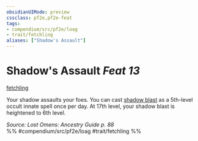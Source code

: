 ```yaml
---
obsidianUIMode: preview
cssclass: pf2e,pf2e-feat
tags:
- compendium/src/pf2e/loag
- trait/fetchling
aliases: ["Shadow's Assault"]
---
```

# Shadow's Assault  *Feat 13*  
[fetchling](../../rules/traits/fetchling-b2.md)  


Your shadow assaults your foes. You can cast [shadow blast](../spells/shadow-blast.md) as a 5th-level occult innate spell once per day. At 17th level, your shadow blast is heightened to 6th level.

*Source: Lost Omens: Ancestry Guide p. 88*  
%% #compendium/src/pf2e/loag #trait/fetchling %%